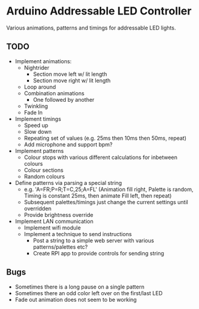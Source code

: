 # Arduino Addressable LED Controller

Various animations, patterns and timings for addressable LED lights.

## TODO

- Implement animations:
    - Nightrider
        - Section move left w/ lit length
        - Section move right w/ lit length
    - Loop around
    - Combination animations
        - One followed by another
    - Twinkling
    - Fade In
- Implement timings
    - Speed up
    - Slow down
    - Repeating set of values (e.g. 25ms then 10ms then 50ms, repeat)
    - Add microphone and support bpm?
- Implement patterns
    - Colour stops with various different calculations for inbetween colours
    - Colour sections
    - Random colours
- Define patterns via parsing a special string
	- e.g. 'A=FR;P=R;T=C,25;A=FL' (Animation fill right, Palette is random, Timing is constant 25ms, then animate Fill left, then repeat)
	- Subsequent palettes/timings just change the current settings until overridden
	- Provide brightness override
- Implement LAN communication
	- Implement wifi module
	- Implement a technique to send instructions
		- Post a string to a simple web server with various patterns/palettes etc?
		- Create RPI app to provide controls for sending string

## Bugs

- Sometimes there is a long pause on a single pattern
- Sometimes there an odd color left over on the first/last LED
- Fade out animation does not seem to be working
